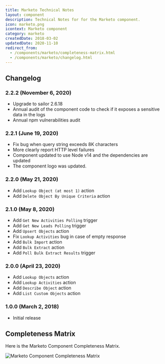 ```yaml
---
title: Marketo Technical Notes
layout: component
description: Technical Notes for for the Marketo component.
icon: marketo.png
icontext: Marketo component
category: marketo
createdDate: 2018-03-02
updatedDate: 2020-11-10
redirect_from:
  - /components/marketo/completeness-matrix.html
  - /components/marketo/changelog.html
---
```


## Changelog

### 2.2.2 (November 6, 2020)

* Upgrade to sailor 2.6.18
* Annual audit of the component code to check if it exposes a sensitive data in the logs
* Annual npm vulnerabilities audit

### 2.2.1 (June 19, 2020)

* Fix bug when query string exceeds 8K characters
* More clearly report HTTP level failures
* Component updated to use Node v14 and the dependencies are updated
* The component logo was updated.

### 2.2.0 (May 21, 2020)

* Add `Lookup Object (at most 1)` action
* Add `Delete Object By Unique Criteria` action

### 2.1.0 (May 8, 2020)

* Add `Get New Activities Polling` trigger
* Add `Get New Leads Polling` trigger
* Add `Upsert Objects` action
* Fix `Lookup Activities` bug in case of empty response
* Add `Bulk Import` action
* Add `Bulk Extract` action
* Add `Poll Bulk Extract Results` trigger

### 2.0.0 (April 23, 2020)

* Add `Lookup Objects` action
* Add `Lookup Activities` action
* Add `Describe Object` action
* Add `List Custom Objects` action

### 1.0.0 (March 2, 2018)

* Initial release

## Completeness Matrix

Here is the Marketo Component Completeness Matrix.

![Marketo Component Completeness Matrix](https://user-images.githubusercontent.com/16806832/82535315-5fc9be00-9b4f-11ea-8cb4-5c786d0c3f6d.png)
